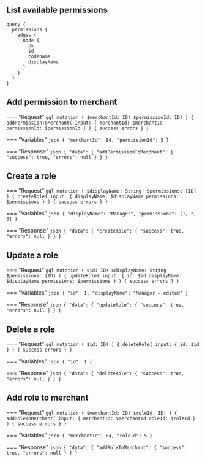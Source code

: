 ## List available permissions

```gql
query {
  permissions {
    edges {
      node {
        pk
        id
        codename
        displayName
      }
    }
  }
}
```

## Add permission to merchant

=== "Request"
    ```gql
     mutation (
      $merchantId: ID!
      $permissionId: ID!
    ) {
      addPermissionToMerchant(
        input: {
          merchantId: $merchantId
          permissionId: $permissionId
        }
      ) {
        success
        errors
      }
    }
    ```

=== "Variables"
    ```json
    {
      "merchantId": 84,
      "permissionId": 5
    }
    ```

=== "Response"
    ```json
    {
        "data": {
            "addPermissionToMerchant": {
                "success": true,
                "errors": null
            }
        }
    }
    ```


## Create a role

=== "Request"
    ```gql
     mutation (
      $displayName: String!
      $permissions: [ID]
    ) {
      createRole(
        input: {
          displayName: $displayName
          permissions: $permissions
        }
      ) {
        success
        errors
      }
    }
    ```

=== "Variables"
    ```json
    {
      "displayName": "Manager",
      "permissions": [1, 2, 3]
    }
    ```

=== "Response"
    ```json
    {
        "data": {
            "createRole": {
                "success": true,
                "errors": null
            }
        }
    }
    ```

## Update a role

=== "Request"
    ```gql
     mutation (
      $id: ID!
      $displayName: String
      $permissions: [ID]
    ) {
      updateRole(
        input: {
          id: $id
          displayName: $displayName
          permissions: $permissions
        }
      ) {
        success
        errors
      }
    }
    ```

=== "Variables"
    ```json
    {
      "id": 1,
      "displayName": "Manager - edited"
    }
    ```

=== "Response"
    ```json
    {
        "data": {
            "updateRole": {
                "success": true,
                "errors": null
            }
        }
    }
    ```


## Delete a role

=== "Request"
    ```gql
     mutation (
      $id: ID!
    ) {
      deleteRole(
        input: {
          id: $id
        }
      ) {
        success
        errors
      }
    }
    ```

=== "Variables"
    ```json
    {
      "id": 1
    }
    ```

=== "Response"
    ```json
    {
        "data": {
            "deleteRole": {
                "success": true,
                "errors": null
            }
        }
    }
    ```


## Add role to merchant

=== "Request"
    ```gql
     mutation (
      $merchantId: ID!
      $roleId: ID!
    ) {
      addRoleToMerchant(
        input: {
          merchantId: $merchantId
          roleId: $roleId
        }
      ) {
        success
        errors
      }
    }
    ```

=== "Variables"
    ```json
    {
      "merchantId": 84,
      "roleId": 5
    }
    ```

=== "Response"
    ```json
    {
        "data": {
            "addRoleToMerchant": {
                "success": true,
                "errors": null
            }
        }
    }
    ```

